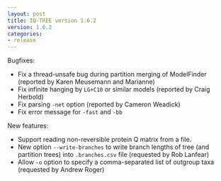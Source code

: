 ```yaml
---
layout: post
title: IQ-TREE version 1.6.2
version: 1.6.2
categories: 
- release
---
```


Bugfixes:

* Fix a thread-unsafe bug during partition merging of ModelFinder (reported by Karen Meusemann and Marianne)
* Fix infinite hanging by `LG+C10` or similar models (reported by Craig Herbold)
* Fix parsing `-net` option (reported by Cameron Weadick)
* Fix error message for `-fast` and `-bb`

New features:

* Support reading non-reversible protein Q matrix from a file.
* New option `--write-branches` to write branch lengths of tree (and partition trees) into `.branches.csv` file (requested by Rob Lanfear)
* Allow `-o` option to specify a comma-separated list of outgroup taxa (requested by Andrew Roger)
